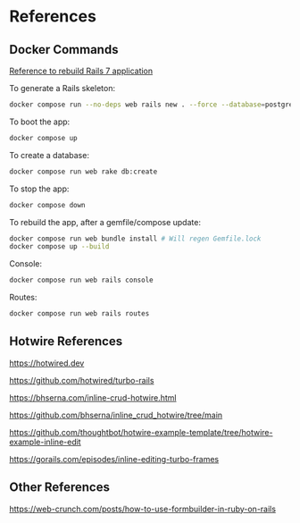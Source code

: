 # References

## Docker Commands

[Reference to rebuild Rails 7 application](https://github.com/docker/awesome-compose/tree/master/official-documentation-samples/rails/)

To generate a Rails skeleton:

```bash
docker compose run --no-deps web rails new . --force --database=postgresql
```

To boot the app:

```bash
docker compose up
```

To create a database:

```bash
docker compose run web rake db:create
```

To stop the app:

```bash
docker compose down
```

To rebuild the app, after a gemfile/compose update:

```bash
docker compose run web bundle install # Will regen Gemfile.lock
docker compose up --build
```

Console:

```bash
docker compose run web rails console
```

Routes:

```bash
docker compose run web rails routes
```

## Hotwire References

https://hotwired.dev

https://github.com/hotwired/turbo-rails

https://bhserna.com/inline-crud-hotwire.html

https://github.com/bhserna/inline_crud_hotwire/tree/main

https://github.com/thoughtbot/hotwire-example-template/tree/hotwire-example-inline-edit

https://gorails.com/episodes/inline-editing-turbo-frames

## Other References

https://web-crunch.com/posts/how-to-use-formbuilder-in-ruby-on-rails
